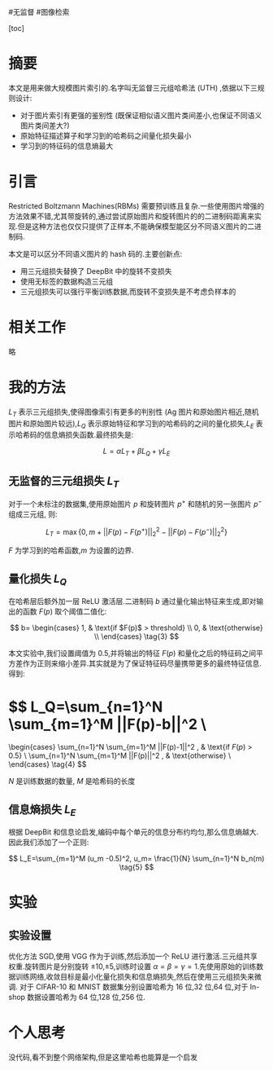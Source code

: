 #无监督 #图像检索 

[toc]

# 摘要

本文是用来做大规模图片索引的.名字叫无监督三元组哈希法 (UTH) ,依据以下三规则设计:

- 对于图片索引有更强的鉴别性 (既保证相似语义图片类间差小,也保证不同语义图片类间差大?)
- 原始特征描述算子和学习到的哈希码之间量化损失最小
- 学习到的特征码的信息熵最大

#  引言

Restricted Boltzmann Machines(RBMs) 需要预训练且复杂.一些使用图片增强的方法效果不错,尤其带旋转的,通过尝试原始图片和旋转图片的的二进制码距离来实现.但是这种方法也仅仅只提供了正样本,不能确保模型能区分不同语义图片的二进制码.

本文是可以区分不同语义图片的 hash 码的.主要创新点:

- 用三元组损失替换了 DeepBit 中的旋转不变损失
- 使用无标签的数据构造三元组
- 三元组损失可以强行平衡训练数据,而旋转不变损失是不考虑负样本的

# 相关工作

略

# 我的方法

$L_T$ 表示三元组损失,使得图像索引有更多的判别性 (Ag 图片和原始图片相近,随机图片和原始图片较远),$L_Q$ 表示原始特征和学习到的哈希码的之间的量化损失,$L_E$ 表示哈希码的信息熵损失函数.最终损失是:

$$
L=\alpha L_T+ \beta L_Q+ \gamma L_E \tag{1}
$$

## 无监督的三元组损失 $L_T$

对于一个未标注的数据集,使用原始图片 $p$ 和旋转图片 $p^+$ 和随机的另一张图片 $p^-$ 组成三元组, 则:

$$
L_T=\max{\{0,m+||F(p)-F(p^+)||_2^2-||F(p)-F(p^-)||_2^2\}}   \tag{2}
$$

$F$ 为学习到的哈希函数,$m$ 为设置的边界.

## 量化损失 $L_Q$

在哈希层后额外加一层 ReLU 激活层.二进制码 $b$ 通过量化输出特征来生成,即对输出的函数 $F(p)$ 取个阈值二值化:

$$
b=
\begin{cases}
	1,  & \text{if $F(p)$ > threshold} \\
	0, & \text{otherwise} \\
\end{cases}
\tag{3}
$$

本文实验中,我们设置阈值为 0.5,并将输出的特征 $F(p)$ 和量化之后的特征码之间平方差作为正则来缩小差异.其实就是为了保证特征码尽量携带更多的最终特征信息.得到:

$$
L_Q=\sum_{n=1}^N \sum_{m=1}^M ||F(p)-b||^2  \\
=
\begin{cases}
	\sum_{n=1}^N \sum_{m=1}^M ||F(p)-1||^2 ,  & \text{if $F(p)$ > 0.5} \\
	\sum_{n=1}^N \sum_{m=1}^M ||F(p)||^2 , & \text{otherwise} \\
\end{cases}
\tag{4}
$$

$N$ 是训练数据的数量, $M$ 是哈希码的长度

## 信息熵损失 $L_E$

根据 DeepBit 和信息论启发,编码中每个单元的信息分布约均匀,那么信息熵越大.因此我们添加了一个正则:

$$
L_E=\sum_{m=1}^M (u_m -0.5)^2, u_m= \frac{1}{N} \sum_{n=1}^N b_n(m) \tag{5}
$$

#  实验
## 实验设置

优化方法 SGD,使用 VGG 作为于训练,然后添加一个 ReLU 进行激活.三元组共享权重.旋转图片是分别旋转 $\pm 10$,$\pm 5$,训练时设置 $\alpha =\beta=\gamma=1$.先使用原始的训练数据训练网络,收敛目标是最小化量化损失和信息熵损失,然后在使用三元组损失来微调. 对于 CIFAR-10 和 MNIST 数据集分别设置哈希为 16 位,32 位,64 位,对于 In-shop 数据设置哈希为 64 位,128 位,256 位.

# 个人思考

没代码,看不到整个网络架构,但是这里哈希也能算是一个启发